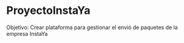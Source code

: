 # ProyectoInstaYa
Objetivo: Crear plataforma para gestionar el envió de paquetes de la empresa InstaYa
